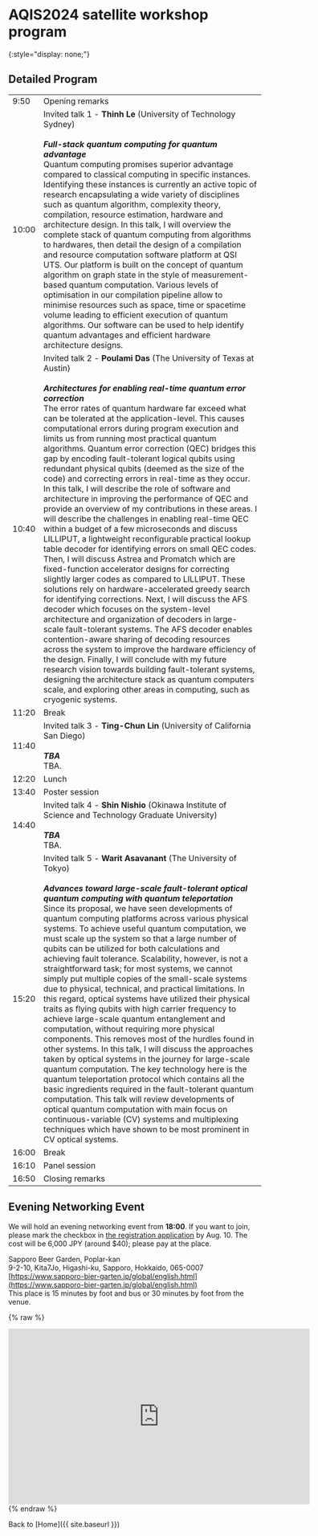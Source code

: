 <style type="text/css">
  thead {
    display: none;
  }
  table, td {
    border: none;
  }  
</style>

# AQIS2024 satellite workshop program
{:style="display: none;"}

## Detailed Program

| time  | program         |
|-------|-----------------|
|  9:50 | Opening remarks |
| 10:00 | Invited talk 1 - __Thinh Le__ (University of Technology Sydney)<br><br>___Full-stack quantum computing for quantum advantage___<br>Quantum computing promises superior advantage compared to classical computing in specific instances. Identifying these instances is currently an active topic of research encapsulating a wide variety of disciplines such as quantum algorithm, complexity theory, compilation, resource estimation, hardware and architecture design. In this talk, I will overview the complete stack of quantum computing from algorithms to hardwares, then detail the design of a compilation and resource computation software platform at QSI UTS. Our platform is built on the concept of quantum algorithm on graph state in the style of measurement-based quantum computation. Various levels of optimisation in our compilation pipeline allow to minimise resources such as space, time or spacetime volume leading to efficient execution of quantum algorithms. Our software can be used to help identify quantum advantages and efficient hardware architecture designs.|
| 10:40 | Invited talk 2 - __Poulami Das__ (The University of Texas at Austin)<br><br>___Architectures for enabling real-time quantum error correction___<br>The error rates of quantum hardware far exceed what can be tolerated at the application-level. This causes computational errors during program execution and limits us from running most practical quantum algorithms. Quantum error correction (QEC) bridges this gap by encoding fault-tolerant logical qubits using redundant physical qubits (deemed as the size of the code) and correcting errors in real-time as they occur. In this talk, I will describe the role of software and architecture in improving the performance of QEC and provide an overview of my contributions in these areas. I will describe the challenges in enabling real-time QEC within a budget of a few microseconds and discuss LILLIPUT, a lightweight reconfigurable practical lookup table decoder for identifying errors on small QEC codes. Then, I will discuss Astrea and Promatch which are fixed-function accelerator designs for correcting slightly larger codes as compared to LILLIPUT. These solutions rely on hardware-accelerated greedy search for identifying corrections. Next, I will discuss the AFS decoder which focuses on the system-level architecture and organization of decoders in large-scale fault-tolerant systems. The AFS decoder enables contention-aware sharing of decoding resources across the system to improve the hardware efficiency of the design. Finally, I will conclude with my future research vision towards building fault-tolerant systems, designing the architecture stack as quantum computers scale, and exploring other areas in computing, such as cryogenic systems.|
| 11:20 | Break           |
| 11:40 | Invited talk 3 - __Ting-Chun Lin__ (University of California San Diego)<br><br>___TBA___<br>TBA.|
| 12:20 | Lunch           |
| 13:40 | Poster session  |
| 14:40 | Invited talk 4 - __Shin Nishio__ (Okinawa Institute of Science and Technology Graduate University)<br><br>___TBA___<br>TBA.|
| 15:20 | Invited talk 5 - __Warit Asavanant__ (The University of Tokyo)<br><br>___Advances toward large-scale fault-tolerant optical quantum computing with quantum teleportation___<br>Since its proposal, we have seen developments of quantum computing platforms across various physical systems. To achieve useful quantum computation, we must scale up the system so that a large number of qubits can be utilized for both calculations and achieving fault tolerance. Scalability, however, is not a straightforward task; for most systems, we cannot simply put multiple copies of the small-scale systems due to physical, technical, and practical limitations. In this regard, optical systems have utilized their physical traits as flying qubits with high carrier frequency to achieve large-scale quantum entanglement and computation, without requiring more physical components. This removes most of the hurdles found in other systems. In this talk, I will discuss the approaches taken by optical systems in the journey for large-scale quantum computation. The key technology here is the quantum teleportation protocol which contains all the basic ingredients required in the fault-tolerant quantum computation. This talk will review developments of optical quantum computation with main focus on continuous-variable (CV) systems and multiplexing techniques which have shown to be most prominent in CV optical systems.|
| 16:00 | Break           |
| 16:10 | Panel session   |
| 16:50 | Closing remarks |

## Evening Networking Event

We will hold an evening networking event from __18:00__.
If you want to join, please mark the checkbox in [the registration application](https://forms.office.com/r/aBzvTxyC93) by Aug. 10.
The cost will be 6,000 JPY (around $40); please pay at the place.

Sapporo Beer Garden, Poplar-kan  
9-2-10, Kita7Jo, Higashi-ku, Sapporo, Hokkaido, 065-0007  
[https://www.sapporo-bier-garten.jp/global/english.html](https://www.sapporo-bier-garten.jp/global/english.html)  
This place is 15 minutes by foot and bus or 30 minutes by foot from the venue.  

{% raw %}
<iframe src="https://www.google.com/maps/embed?pb=!1m18!1m12!1m3!1d2060.974969491864!2d141.36699899196162!3d43.069644141417825!2m3!1f0!2f0!3f0!3m2!1i1024!2i768!4f13.1!3m3!1m2!1s0x5f0b296e9f8921d9%3A0xab7036fea64b2cd2!2z44Od44OX44Op6aSo!5e0!3m2!1sen!2sjp!4v1722235920871!5m2!1sen!2sjp" width="600" height="350" style="border:0;" allowfullscreen="" loading="lazy" referrerpolicy="no-referrer-when-downgrade"></iframe>
{% endraw %}

Back to [Home]({{ site.baseurl }})

